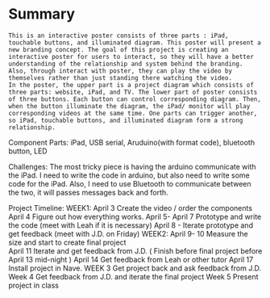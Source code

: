 # Summary
	This is an interactive poster consists of three parts : iPad, touchable buttons, and illuminated diagram. This poster will present a new branding concept. The goal of this project is creating an interactive poster for users to interact, so they will have a better understanding of the relationship and system behind the branding. Also, through interact with poster, they can play the video by themselves rather than just standing there watching the video. 
	In the poster, the upper part is a project diagram which consists of three parts: website, iPad, and TV. The lower part of poster consists of three buttons. Each button can control corresponding diagram. Then, when the button illuminate the diagram, the iPad/ monitor will play corresponding videos at the same time. One parts can trigger another, so iPad, touchable buttons, and illuminated diagram form a strong relationship.

Component Parts:
	iPad, USB serial, Aruduino(with format code), bluetooth button, LED 

Challenges:
	The most tricky piece is having the arduino communicate with the iPad. I need to write the code in arduino, but also need to write some code for the iPad. Also, I need to use Bluetooth to communicate between the two, it will passes messages back and forth.

Project Timeline:
 WEEK1:
            April 3 Create the video / order the components 
            April 4 Figure out how everything works.
            April 5- April 7 Prototype and write the code (meet with Leah if it is necessary)
            April 8 - Iterate prototype and get feedback (meet with J.D. on Friday)
  WEEK2:
            April 9- 10 Measure the size and start to create final project  
            April 11  Iterate and get feedback from J.D. 
           ( Finish before final project before April 13 mid-night  )
            April 14 Get feedback from Leah or other tutor 
            April 17 Install project in Nave. 
  WEEK 3 
            Get project back and ask feedback from J.D.
  Week 4
            Get feedback from J.D. and iterate the final project 
  Week 5
            Present project in class  

